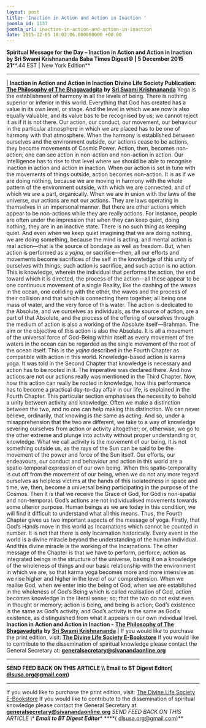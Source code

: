 ```yaml
---
layout: post
title: 'Inaction in Action and Action in Inaction '
joomla_id: 1137
joomla_url: inaction-in-action-and-action-in-inaction
date: 2015-12-05 18:02:06.000000000 +00:00
---
```

**Spiritual Message for the Day – Inaction in Action and Action in Inaction by Sri Swami Krishnananda**
 **Baba Times Digest© | 5 December 2015 21****.44 EST | New York Edition**
* * *
| 
**Inaction in Action and Action in Inaction**
**Divine Life Society Publication:** [**The Philosophy of The Bhagavadgita**](http://www.swami-krishnananda.org/gita/gita_09.html) **by** [**Sri Swami Krishnananda**](http://www.dlshq.org/saints/krishnananda.htm)
Yoga is the establishment of harmony in all the levels of being. There is nothing superior or inferior in this world. Everything that God has created has a value in its own level, or stage. And the level in which we are now is also equally valuable, and its value bas to be recognised by us; we cannot reject it as if it is not there. Our action, our conduct, our movement, our behaviour in the particular atmosphere in which we are placed has to be one of harmony with that atmosphere. When the harmony is established between ourselves and the environment outside, our actions cease to be actions, they become movements of Cosmic Power. Action, then, becomes non-action; one can see action in non-action and non-action in action. Our intelligence has to rise to that level where we should be able to recognise inaction in action and action in inaction. When our action is set in tune with the movements of things outside, action becomes non-action. It is as if we are doing nothing, because we are moving in harmony with the whole pattern of the environment outside, with which we are connected, and of which we are a part, organically. When we are in union with the laws of the universe, our actions are not our actions. They are laws operating in themselves in an impersonal manner.
But there are other actions which appear to be non-actions while they are really actions. For instance, people are often under the impression that when they can keep quiet, doing nothing, they are in an inactive state. There is no such thing as keeping quiet. And even when we keep quiet imagining that we are doing nothing, we are doing something, because the mind is acting, and mental action is real action—that is the source of bondage as well as freedom. But, when action is performed as a _yajna_, or sacrifice—then, all our efforts and movements become sacrifices of the self in the knowledge of this unity of ourselves with things; such action is sacrifice, and such action is no action. This is knowledge, wherein the individual that performs the action, the end toward which it is directed, the process of the action—all these appear to be one continuous movement of a single Reality, like the dashing of the waves in the ocean, one colliding with the other, the waves and the process of their collision and that which is connecting them together, all being one mass of water, and the very force of this water. The action is dedicated to the Absolute, and we ourselves as individuals, as the source of action, are a part of that Absolute, and the process of the offering of ourselves through the medium of action is also a working of the Absolute itself—Brahman. The aim or the objective of this action is also the Absolute. It is all a movement of the universal force of God-Being within itself as every movement of the waters in the ocean can be regarded as the single movement of the root of the ocean itself. This is the _yajna_ described in the Fourth Chapter as compatible with action in this world. Knowledge-based action is karma yoga.
It was told in the Second Chapter that knowledge is necessary and action has to be rooted in it. The imperative was declared there. And how actions are not our actions really was mentioned in the Third Chapter. Now, how this action can really be rooted in knowledge, how this performance has to become a practical day-to-day affair in our life, is explained in the Fourth Chapter. This particular section emphasises the necessity to behold a unity between activity and knowledge.
Often we make a distinction between the two, and no one can help making this distinction. We can never believe, ordinarily, that knowing is the same as acting. And so, under a misapprehension that the two are different, we take to a way of knowledge severing ourselves from action or activity altogether; or, otherwise, we go to the other extreme and plunge into activity without proper understanding or, knowledge. What we call activity is the movement of our being, it is not something outside us, as the rays of the Sun can be said to be the movement of the power and force of the Sun itself. Our efforts, our endeavours, our conduct and behaviour and action in this world are a spatio-temporal expression of our own being. When this spatio-temporality is cut off from the movement of our being, when we do not any more regard ourselves as helpless victims at the hands of this isolatedness in space and time, we, then, become a universal being participating in the purpose of the Cosmos. Then it is that we receive the Grace of God, for God is non-spatial and non-temporal. God’s actions are not individualised movements towards some ulterior purpose. Human beings as we are today in this condition, we will find it difficult to understand what all this means.
Thus, the Fourth Chapter gives us two important aspects of the message of yoga. Firstly, that God’s Hands move in this world as Incarnations which cannot be counted in number. It is not that there is only Incarnation historically. Every event in the world is a divine miracle beyond the understanding of the human individual. And this divine miracle is the working of the Incarnations. The other message of the Chapter is that we have to perform, perforce, action as integrated beings in the structure of the universe, basing it on a knowledge of the wholeness of things and our basic relationship with the environment in which we are, so that karma yoga becomes more and more intensive as we rise higher and higher in the level of our comprehension. When we realise God, when we enter into the being of God, when we are established in the wholeness of God’s Being which is called realisation of God, action becomes knowledge in the literal sense; so; that the two do not exist even in thought or memory; action is being, and being is action; God’s existence is the same as God’s activity, and God’s activity is the same as God’s existence, as distinguished from what it appears in our own individual level.
**Inaction in Action and Action in Inaction -** [**The Philosophy of The Bhagavadgita**](http://www.swami-krishnananda.org/gita/gita_09.html) **by** [**Sri Swami Krishnananda**](http://www.dlshq.org/saints/krishnananda.htm)
 |
If you would like to purchase the print edition, visit: **[The Divine Life Society E-Bookstore](http://www.dlshq.org/download/download.htm)**
If you would like to contribute to the dissemination of spiritual knowledge please contact the General Secretary at: [](mailto:%20%3Cscript%20type=%27text/javascript%27%3E%20%3C%21--%20var%20prefix%20=%20%27ma%27%20+%20%27il%27%20+%20%27to%27;%20var%20path%20=%20%27hr%27%20+%20%27ef%27%20+%20%27=%27;%20var%20addy57016%20=%20%27generalsecretary%27%20+%20%27@%27;%20addy57016%20=%20addy57016%20+%20%27sivanandaonline%27%20+%20%27.%27%20+%20%27org%27;%20document.write%28%27%3Ca%20%27%20+%20path%20+%20%27%5C%27%27%20+%20prefix%20+%20%27:%27%20+%20addy57016%20+%20%27%5C%27%3E%27%29;%20document.write%28addy57016%29;%20document.write%28%27%3C%5C/a%3E%27%29;%20//--%3E%5Cn%20%3C/script%3E%3Cscript%20type=%27text/javascript%27%3E%20%3C%21--%20document.write%28%27%3Cspan%20style=%5C%27display:%20none;%5C%27%3E%27%29;%20//--%3E%20%3C/script%3EThis%20email%20address%20is%20being%20protected%20from%20spambots.%20You%20need%20JavaScript%20enabled%20to%20view%20it.%20%3Cscript%20type=%27text/javascript%27%3E%20%3C%21--%20document.write%28%27%3C/%27%29;%20document.write%28%27span%3E%27%29;%20//--%3E%20%3C/script%3E?subject=Contribution%20to%20Dissemination%20of%20Spiritual%20Knowledge) **generalsecretary@sivanandaonline.org**
****
**SEND FEED BACK ON THIS ARTICLE \\\ Email to BT Digest Editor[](mailto:%20%3Cscript%20type=%27text/javascript%27%3E%20%3C%21--%20var%20prefix%20=%20%27ma%27%20+%20%27il%27%20+%20%27to%27;%20var%20path%20=%20%27hr%27%20+%20%27ef%27%20+%20%27=%27;%20var%20addy72654%20=%20%27dlsusa.org%27%20+%20%27@%27;%20addy72654%20=%20addy72654%20+%20%27gmail%27%20+%20%27.%27%20+%20%27com%27;%20document.write%28%27%3Ca%20%27%20+%20path%20+%20%27%5C%27%27%20+%20prefix%20+%20%27:%27%20+%20addy72654%20+%20%27%5C%27%3E%27%29;%20document.write%28addy72654%29;%20document.write%28%27%3C%5C/a%3E%27%29;%20//--%3E%5Cn%20%3C/script%3E%3Cscript%20type=%27text/javascript%27%3E%20%3C%21--%20document.write%28%27%3Cspan%20style=%5C%27display:%20none;%5C%27%3E%27%29;%20//--%3E%20%3C/script%3EThis%20email%20address%20is%20being%20protected%20from%20spambots.%20You%20need%20JavaScript%20enabled%20to%20view%20it.%20%3Cscript%20type=%27text/javascript%27%3E%20%3C%21--%20document.write%28%27%3C/%27%29;%20document.write%28%27span%3E%27%29;%20//--%3E%20%3C/script%3E?subject=DLS%20Posts)( [dlsusa.org@gmail.com](mailto:dlsusa.org@gmail.com))**
* * *
  
If you would like to purchase the print edition, visit: [The Divine Life Society E-Bookstore](http://www.dlshq.org/download/download.htm)
If you would like to contribute to the dissemination of spiritual knowledge please contact the General Secretary at: **[generalsecretary@sivanandaonline.org](mailto:generalsecretary@sivanandaonline.org)**
**SEND FEED BACK ON THIS ARTICLE \\\**  **Email to BT Digest Editor**** [](mailto:%20%3Cscript%20type=%27text/javascript%27%3E%20%3C%21--%20var%20prefix%20=%20%27ma%27%20+%20%27il%27%20+%20%27to%27;%20var%20path%20=%20%27hr%27%20+%20%27ef%27%20+%20%27=%27;%20var%20addy72654%20=%20%27dlsusa.org%27%20+%20%27@%27;%20addy72654%20=%20addy72654%20+%20%27gmail%27%20+%20%27.%27%20+%20%27com%27;%20document.write%28%27%3Ca%20%27%20+%20path%20+%20%27%5C%27%27%20+%20prefix%20+%20%27:%27%20+%20addy72654%20+%20%27%5C%27%3E%27%29;%20document.write%28addy72654%29;%20document.write%28%27%3C%5C/a%3E%27%29;%20//--%3E%5Cn%20%3C/script%3E%3Cscript%20type=%27text/javascript%27%3E%20%3C%21--%20document.write%28%27%3Cspan%20style=%5C%27display:%20none;%5C%27%3E%27%29;%20//--%3E%20%3C/script%3EThis%20email%20address%20is%20being%20protected%20from%20spambots.%20You%20need%20JavaScript%20enabled%20to%20view%20it.%20%3Cscript%20type=%27text/javascript%27%3E%20%3C%21--%20document.write%28%27%3C/%27%29;%20document.write%28%27span%3E%27%29;%20//--%3E%20%3C/script%3E?subject=DLS%20Posts)****( [dlsusa.org@gmail.com](mailto:dlsusa.org@gmail.com))**  
